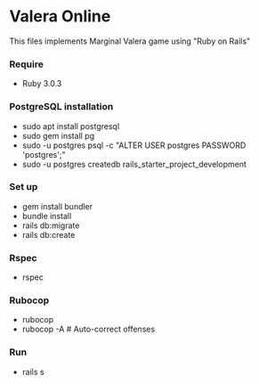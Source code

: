 # Valera Online
This files implements Marginal Valera game using "Ruby on Rails"
### Require  
 * Ruby 3.0.3
### PostgreSQL installation
 * sudo apt install postgresql
 * sudo gem install pg
 * sudo -u postgres psql -c "ALTER USER postgres PASSWORD 'postgres';"
 * sudo -u postgres createdb rails_starter_project_development
### Set up
 * gem install bundler
 * bundle install
 * rails db:migrate
 * rails db:create
### Rspec
 * rspec
### Rubocop
 * rubocop
 * rubocop -A # Auto-correct offenses
### Run
 * rails s
